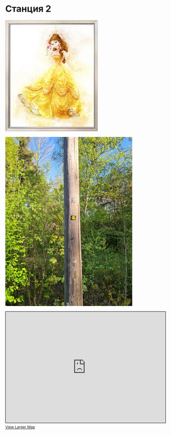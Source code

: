 <script>if (!document.cookie.split('; ').find(row => row.startsWith('questStarted'))) { window.location.href = "404" }</script>

# Станция 2

![Stage 2](img/02.jpg)

![Path 2](path/02.jpg)

<iframe width="100%" height="350" frameborder="0" scrolling="no" marginheight="0" marginwidth="0" src="https://www.openstreetmap.org/export/embed.html?bbox=24.89536285400391%2C59.46310173022756%2C24.904031753540043%2C59.46692283909308&amp;layer=mapnik&amp;marker=59.465012338662525%2C24.899697303771973" style="border: 1px solid black"></iframe><br/><small><a href="https://www.openstreetmap.org/?mlat=59.46501&amp;mlon=24.89970#map=17/59.46501/24.89970&amp;layers=N">View Larger Map</a></small>
